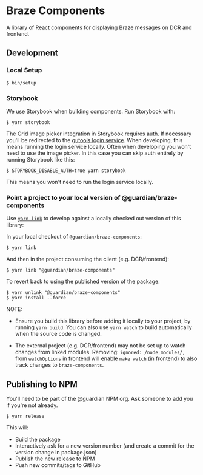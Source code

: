# Braze Components

A library of React components for displaying Braze messages on DCR and
frontend.

## Development

### Local Setup

```
$ bin/setup
```

### Storybook

We use Storybook when building components. Run Storybook with:

```
$ yarn storybook
```

The Grid image picker integration in Storybook requires auth. If necessary
you'll be redirected to the [gutools login service]. When developing, this means
running the login service locally. Often when developing you won't need to use
the image picker. In this case you can skip auth entirely by running Storybook
like this:

```
$ STORYBOOK_DISABLE_AUTH=true yarn storybook
```

This means you won't need to run the login service locally.

[gutools login service]: https://github.com/guardian/login.gutools

### Point a project to your local version of @guardian/braze-components

Use [`yarn link`] to develop against a locally checked out version of this
library:

In your local checkout of `@guardian/braze-components`:

```
$ yarn link
```

And then in the project consuming the client (e.g. DCR/frontend):

```
$ yarn link "@guardian/braze-components"
```

To revert back to using the published version of the package:

```
$ yarn unlink "@guardian/braze-components"
$ yarn install --force
```

[`yarn link`]: https://classic.yarnpkg.com/en/docs/cli/link/

NOTE:

-   Ensure you build this library before adding it locally to your project,
    by running `yarn build`. You can also use `yarn watch` to build automatically
    when the source code is changed.

-   The external project (e.g. DCR/frontend) may not be set up to watch changes from linked modules. Removing: `ignored: /node_modules/,` from [`watchOptions`](https://github.com/guardian/frontend/blob/main/dev/watch.js#L30) in frontend will enable `make watch` (in frontend) to also track changes to `braze-components`.

## Publishing to NPM

You'll need to be part of the @guardian NPM org. Ask someone to add you if
you're not already.

```
$ yarn release
```

This will:

-   Build the package
-   Interactively ask for a new version number (and create a commit for the
    version change in package.json)
-   Publish the new release to NPM
-   Push new commits/tags to GitHub
